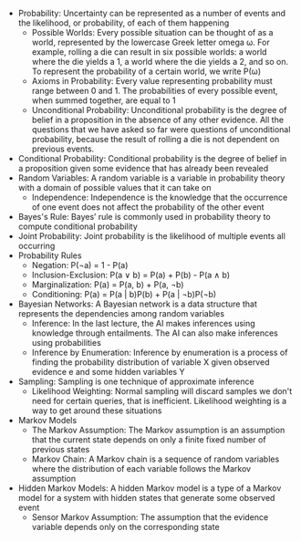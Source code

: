 - Probability: Uncertainty can be represented as a number of events and the likelihood, or probability, of each of them happening
  - Possible Worlds: Every possible situation can be thought of as a world, represented by the lowercase Greek letter omega ω. For example, rolling a die can result in six possible worlds: a world where the die yields a 1, a world where the die yields a 2, and so on. To represent the probability of a certain world, we write P(ω)
  - Axioms in Probability: Every value representing probability must range between 0 and 1. The probabilities of every possible event, when summed together, are equal to 1
  - Unconditional Probability: Unconditional probability is the degree of belief in a proposition in the absence of any other evidence. All the questions that we have asked so far were questions of unconditional probability, because the result of rolling a die is not dependent on previous events.
- Conditional Probability: Conditional probability is the degree of belief in a proposition given some evidence that has already been revealed
- Random Variables: A random variable is a variable in probability theory with a domain of possible values that it can take on
  - Independence: Independence is the knowledge that the occurrence of one event does not affect the probability of the other event
- Bayes's Rule: Bayes’ rule is commonly used in probability theory to compute conditional probability
- Joint Probability: Joint probability is the likelihood of multiple events all occurring
- Probability Rules
  - Negation: P(¬a) = 1 - P(a)
  - Inclusion-Exclusion: P(a ∨ b) = P(a) + P(b) - P(a ∧ b)
  - Marginalization: P(a) = P(a, b) + P(a, ¬b)
  - Conditioning: P(a) = P(a | b)P(b) + P(a | ¬b)P(¬b)
- Bayesian Networks: A Bayesian network is a data structure that represents the dependencies among random variables
  - Inference: In the last lecture, the AI makes inferences using knowledge through entailments. The AI can also make inferences using probabilities
  - Inference by Enumeration: Inference by enumeration is a process of finding the probability distribution of variable X given observed evidence e and some hidden variables Y
- Sampling: Sampling is one technique of approximate inference
  - Likelihood Weighting: Normal sampling will discard samples we don't need for certain queries, that is inefficient. Likelihood weighting is a way to get around these situations
- Markov Models
  - The Markov Assumption: The Markov assumption is an assumption that the current state depends on only a finite fixed number of previous states
  - Markov Chain: A Markov chain is a sequence of random variables where the distribution of each variable follows the Markov assumption
- Hidden Markov Models: A hidden Markov model is a type of a Markov model for a system with hidden states that generate some observed event
  - Sensor Markov Assumption: The assumption that the evidence variable depends only on the corresponding state

